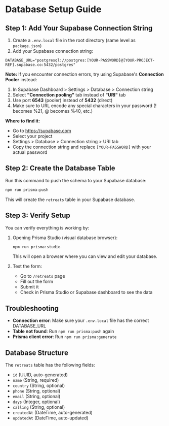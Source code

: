 # Database Setup Guide

## Step 1: Add Your Supabase Connection String

1. Create a `.env.local` file in the root directory (same level as `package.json`)
2. Add your Supabase connection string:

```
DATABASE_URL="postgresql://postgres:[YOUR-PASSWORD]@[YOUR-PROJECT-REF].supabase.co:5432/postgres"
```

**Note:** If you encounter connection errors, try using Supabase's **Connection Pooler** instead:
1. In Supabase Dashboard > Settings > Database > Connection string
2. Select **"Connection pooling"** tab instead of **"URI"** tab
3. Use port **6543** (pooler) instead of **5432** (direct)
4. Make sure to URL encode any special characters in your password (! becomes %21, @ becomes %40, etc.)

**Where to find it:**
- Go to https://supabase.com
- Select your project
- Settings > Database > Connection string > URI tab
- Copy the connection string and replace `[YOUR-PASSWORD]` with your actual password

## Step 2: Create the Database Table

Run this command to push the schema to your Supabase database:

```bash
npm run prisma:push
```

This will create the `retreats` table in your Supabase database.

## Step 3: Verify Setup

You can verify everything is working by:

1. Opening Prisma Studio (visual database browser):
   ```bash
   npm run prisma:studio
   ```
   This will open a browser where you can view and edit your database.

2. Test the form:
   - Go to `/retreats` page
   - Fill out the form
   - Submit it
   - Check in Prisma Studio or Supabase dashboard to see the data

## Troubleshooting

- **Connection error**: Make sure your `.env.local` file has the correct DATABASE_URL
- **Table not found**: Run `npm run prisma:push` again
- **Prisma client error**: Run `npm run prisma:generate`

## Database Structure

The `retreats` table has the following fields:
- `id` (UUID, auto-generated)
- `name` (String, required)
- `country` (String, optional)
- `phone` (String, optional)
- `email` (String, optional)
- `days` (Integer, optional)
- `calling` (String, optional)
- `createdAt` (DateTime, auto-generated)
- `updatedAt` (DateTime, auto-updated)

